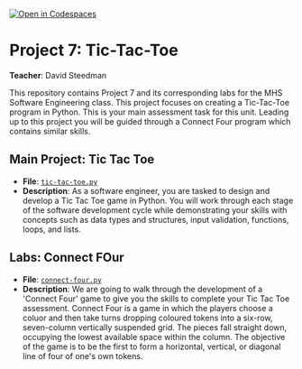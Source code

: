 [![Open in Codespaces](https://classroom.github.com/assets/launch-codespace-7f7980b617ed060a017424585567c406b6ee15c891e84e1186181d67ecf80aa0.svg)](https://classroom.github.com/open-in-codespaces?assignment_repo_id=14555161)
# Project 7: Tic-Tac-Toe

**Teacher**: David Steedman

This repository contains Project 7 and its corresponding labs for the MHS Software Engineering class. This project focuses on creating a Tic-Tac-Toe program in Python. This is your main assessment task for this unit.
Leading up to this project you will be guided through a Connect Four program which contains similar skills.

## Main Project: Tic Tac Toe
- **File**: [`tic-tac-toe.py`](tic-tac-toe.py)
- **Description**: As a software engineer, you are tasked to design and develop a Tic Tac Toe game in Python. You will work through each stage of the software development cycle while demonstrating your skills with concepts such as data types and structures, input validation, functions, loops, and lists.

## Labs: Connect FOur
- **File**: [`connect-four.py`](connect-four.py)
- **Description**: We are going to walk through the development of a 'Connect Four' game to give you the skills to complete your Tic Tac Toe assessment. Connect Four is a game in which the players choose a coluor and then take turns dropping coloured tokens into a six-row, seven-column vertically suspended grid. The pieces fall straight down, occupying the lowest available space within the column. The objective of the game is to be the first to form a horizontal, vertical, or diagonal line of four of one's own tokens.